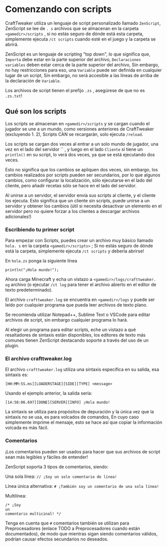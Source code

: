 # Comenzando con scripts

CraftTweaker utiliza un lenguaje de script personalizado llamado `ZenScript`, ZenScript se lee de `. s` archivos que se almacenan en la carpeta `<gamedir>/scripts` , si no estás seguro de dónde está esta carpeta, simplemente ejecuta `/ct scripts` cuando esté en el juego y la carpeta se abrirá.

ZenScript es un lenguaje de scripting "top down", lo que significa que, `Importa` debe estar en la parte superior del archivo, `Declaraciones variables` deben estar cerca de la parte superior del archivo, Sin embargo, no hay restricciones para eso, una `Variable` puede ser definida en cualquier lugar de un script, Sin embargo, no será accesible a las líneas de arriba de la declaración de `Variable`.


Los archivos de script tienen el prefijo `.zs` , asegúrese de que no es `.zs.txt`!

## Qué son los scripts

Los scripts se almacenan en `<gamedir>/scripts` y se cargan cuando el jugador se une a un mundo, como versiones anteriores de CraftTweaker (excluyendo 1. 2), Scripts CAN se recargarán, solo ejecuta `/reload`.

Los scripts se cargan dos veces al entrar a un solo mundo de jugador, una vez en el lado del servidor `` , y luego en el lado `Cliente` si tiene un `println()` en su script, lo verá dos veces, ya que se está ejecutando dos veces.

Esto no significa que los cambios se apliquen dos veces, sin embargo, los cambios realizados por scripts pueden ser secundarios, por lo que algunos cambios, como configurar la localización, sólo ejecutarse en el lado del cliente, pero añadir recetas sólo se hace en el lado del servidor.

Al unirse a un servidor, el servidor envía sus scripts al cliente, y el cliente los ejecuta. Esto significa que un cliente sin scripts, puede unirse a un servidor y obtener los cambios (útil si necesita desactivar un elemento en el servidor pero no quiere forzar a los clientes a descargar archivos adicionales!)


### Escribiendo tu primer script

Para empezar con Scripts, puedes crear un archivo muy básico llamado `hola. s` en la carpeta `<gamedir>/scripts>` ; Si no estás seguro de dónde está la carpeta, simplemente ejecuta `/ct scripts` y debería abrirse!

En `hola.zs` ponga la siguiente línea

```zenscript
println("¡Hola mundo!");
```

Ahora carga Minecraft y echa un vistazo a `<gamedir>/logs/crafttweaker. og` archivo (o ejecutar `/ct log` para tener el archivo abierto en el editor de texto predeterminado).

El archivo `crafttweaker.log` se encuentra en `<gamedir>/logs` y puede ser leído por cualquier programa que pueda leer archivos de texto plano.

Se recomienda utilizar Notepad++, Sublime Text o VSCode para editar archivos de script, sin embargo cualquier programa lo hará.

Al elegir un programa para editar scripts, eche un vistazo a qué resaltadores de sintaxis están disponibles, los editores de texto más comunes tienen ZenScript destacando soporte a través del uso de un plugin.



### El archivo crafttweaker.log

El archivo `crafttweaker.log` utiliza una sintaxis específica en su salida, esa sintaxis es:

```
[HH:MM:SS.ms][LOADERSTAGE][SIDE][TYPE] <message>
```

Usando el ejemplo anterior, la salida sería:

```
[14:58:06.697][DONE][SERVER][INFO] ¡Hola mundo!
```

La sintaxis se utiliza para propósitos de depuración y la única vez que la sintaxis no se usa, es para volcados de comandos, En cuyo caso simplemente imprime el mensaje, esto se hace así que copiar la información volcada es más fácil.

### Comentarios

¡Los comentarios pueden ser usados para hacer que sus archivos de script sean más legibles y fáciles de entender!

ZenScript soporta 3 tipos de comentarios, siendo:

Una sola línea: `// ¡Soy un solo comentario de línea!`

Línea única alternativa: `# ¡También soy un comentario de una sola línea!`

Multilínea:
```
/* ¡Soy 
un
comentario multicinal! */
```

Tenga en cuenta que `#` comentarios también se utilizan para Preprocesadores (enlace TODO a Preprocesadores cuando están documentados), de modo que mientras sigan siendo comentarios válidos, podrían causar efectos secundarios no deseados. 